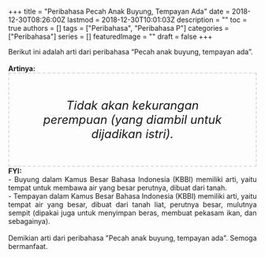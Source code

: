 +++
title = "Peribahasa Pecah Anak Buyung, Tempayan Ada"
date = 2018-12-30T08:26:00Z
lastmod = 2018-12-30T10:01:03Z
description = ""
toc = true
authors = []
tags = ["Peribahasa", "Peribahasa P"]
categories = ["Peribahasa"]
series = []
featuredImage = ""
draft = false
+++

<div dir="ltr" style="text-align: left;" trbidi="on"><div style="text-align: justify;">Berikut ini adalah arti dari peribahasa “Pecah anak buyung, tempayan ada”.</div><br /><div style="text-align: justify;"><b>Artinya:</b></div><div style="border: 2px dashed #ddd; font-size: 24px; height: auto; margin: 0 auto; padding: 50px; text-align: center; width: auto;"><i>Tidak akan kekurangan perempuan (yang diambil untuk dijadikan istri).</i></div><div style="text-align: justify;"><b>FYI:</b><br />- Buyung dalam Kamus Besar Bahasa Indonesia (KBBI) memiliki arti, yaitu tempat untuk membawa air yang besar perutnya, dibuat dari tanah.<br />- Tempayan dalam Kamus Besar Bahasa Indonesia (KBBI) memiliki arti, yaitu  tempat air yang besar, dibuat dari tanah liat, perutnya besar, mulutnya sempit (dipakai juga untuk menyimpan beras, membuat pekasam ikan, dan sebagainya).</div><div style="text-align: justify;"><br /></div><div style="text-align: justify;">Demikian arti dari peribahasa "Pecah anak buyung, tempayan ada". Semoga bermanfaat. </div></div>
